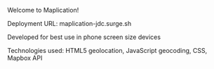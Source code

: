 Welcome to Maplication!

Deployment URL: maplication-jdc.surge.sh

Developed for best use in phone screen size devices

Technologies used: HTML5 geolocation, JavaScript geocoding, CSS, Mapbox API
